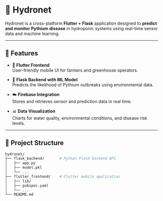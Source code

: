 # 🌱 Hydronet

Hydronet is a cross-platform **Flutter + Flask** application designed to **predict and monitor Pythium disease** in hydroponic systems using real-time sensor data and machine learning.

---

## 🚀 Features

- 📱 **Flutter Frontend**  
  User-friendly mobile UI for farmers and greenhouse operators.

- 🧠 **Flask Backend with ML Model**  
  Predicts the likelihood of Pythium outbreaks using environmental data.

- ☁️ **Firebase Integration**  
  Stores and retrieves sensor and prediction data in real time.

- 📊 **Data Visualization**  
  Charts for water quality, environmental conditions, and disease risk levels.

---

## 📁 Project Structure

```bash
hydronet/
├── flask_backend/       # Python Flask backend API
│   ├── app.py
│   ├── model.pkl
│   └── ...
├── flutter_frontend/    # Flutter mobile application
│   ├── lib/
│   ├── pubspec.yaml
│   └── ...
└── README.md
